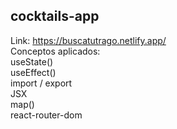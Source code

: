## cocktails-app
Link: https://buscatutrago.netlify.app/ \
Conceptos aplicados:\
useState()\
useEffect()\
import / export\
JSX\
map()\
react-router-dom

